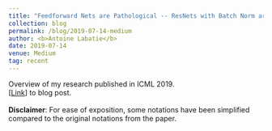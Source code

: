 ```yaml
---
title: "Feedforward Nets are Pathological -- ResNets with Batch Norm are Well-Behaved"
collection: blog
permalink: /blog/2019-07-14-medium
author: <b>Antoine Labatie</b>
date: 2019-07-14
venue: Medium
tag: recent
---
```


Overview of my research published in ICML 2019.<br>
[[Link](https://medium.com/@antoinelabatie/feedforward-nets-are-pathological-a5bd8814d983)] to blog post.<br><br>
**Disclaimer**: For ease of exposition, some notations have been simplified compared to the original notations from the paper.<br><br>
